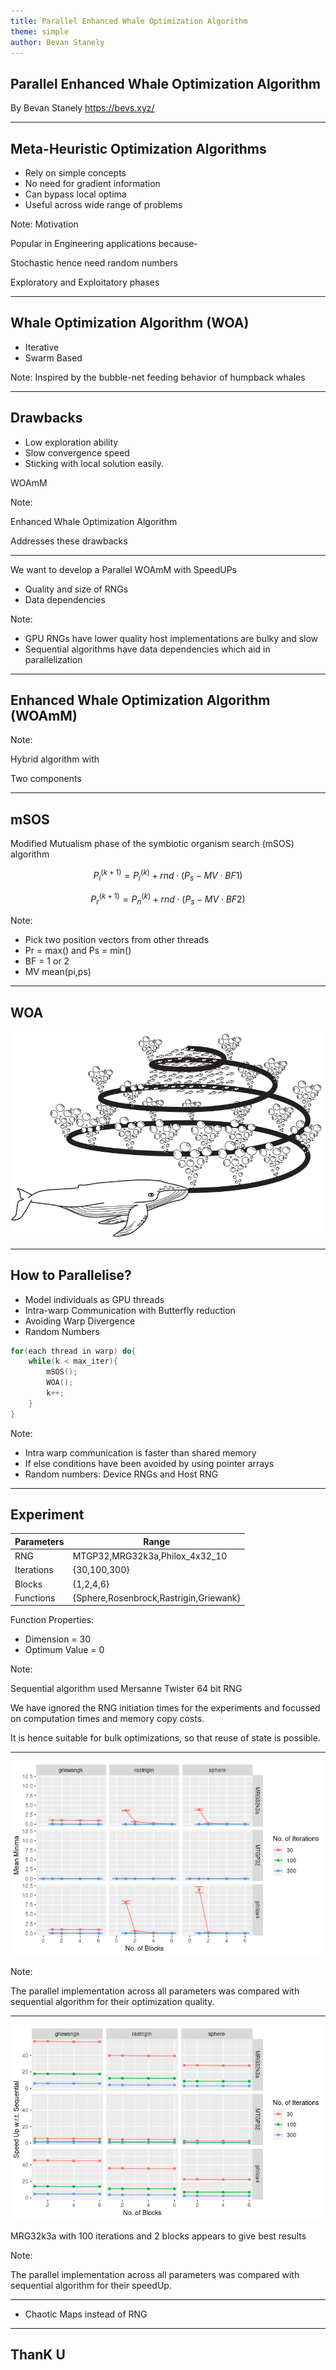 ```yaml
---
title: Parallel Enhanced Whale Optimization Algorithm
theme: simple
author: Bevan Stanely
---
```


## Parallel Enhanced Whale Optimization Algorithm

By Bevan Stanely https://bevs.xyz/

---

## Meta-Heuristic Optimization Algorithms

- Rely on simple concepts
- No need for gradient information
- Can bypass local optima
- Useful across wide range of problems

Note: Motivation

Popular in Engineering applications because-

Stochastic hence need random numbers

Exploratory and Exploitatory phases

---
<!-- .slide: data-background-image="./img/humbback.jpg" -->
## Whale Optimization Algorithm (WOA)<!-- .element: style="color:white;background-color: blue;" -->

- Iterative<!-- .element: style="color:white;background-color: black;"-->
- Swarm Based<!-- .element: style="color:white;background-color: black;"-->

Note: Inspired by the bubble-net feeding behavior of humpback whales

----

## Drawbacks

- Low exploration ability
- Slow convergence speed
- Sticking with local solution easily.

WOAmM

Note:

Enhanced Whale Optimization Algorithm

Addresses these drawbacks

---

We want to develop a Parallel WOAmM with SpeedUPs

- Quality and size of RNGs
- Data dependencies

Note:

- GPU RNGs have lower quality host implementations are bulky and slow
- Sequential algorithms have data dependencies which aid in parallelization

---

## Enhanced Whale Optimization Algorithm (WOAmM)

Note:

Hybrid algorithm with

Two components

----

## mSOS

Modified Mutualism phase of the symbiotic organism search (mSOS) algorithm

$$
P^{(k+1)}_i= P^{(k)}_i+rnd\cdot(P_s - MV\cdot BF1)
$$

$$
P^{(k+1)}_r= P^{(k)}_n+rnd\cdot(P_s - MV\cdot BF2)
$$

<!-- .element: class="fragment"-->

Note:

- Pick two position vectors from other threads
- Pr = max() and Ps = min()
- BF = 1 or 2
- MV mean(pi,ps)

----

## WOA

![](img/bubble-net.png)

---

## How to Parallelise?

- Model individuals as GPU threads
- Intra-warp Communication with Butterfly reduction
- Avoiding Warp Divergence
- Random Numbers

```C
for(each thread in warp) do{
    while(k < max_iter){
        mSOS();
        WOA();
        k++;
    }
}

```

Note:

- Intra warp communication is faster than shared memory
- If else conditions have been avoided by using pointer arrays
- Random numbers: Device RNGs and Host RNG

---

## Experiment

| Parameters | Range                                  |
| ---------- | -------------------------------------- |
| RNG        | MTGP32,MRG32k3a,Philox_4x32_10         |
| Iterations | {30,100,300}                           |
| Blocks     | {1,2,4,6}                              |
| Functions  | {Sphere,Rosenbrock,Rastrigin,Griewank} |

Function Properties:

- Dimension = 30
- Optimum Value = 0

Note:

Sequential algorithm used Mersanne Twister 64 bit RNG

We have ignored the RNG initiation times for the experiments and focussed on computation times and memory copy costs.

It is hence suitable for bulk optimizations, so that reuse of state is possible.

---

![](./img/fitness.png)

Note:

The parallel implementation across all parameters was compared with sequential algorithm for their optimization quality.

---

![](./img/speed_up.png)

MRG32k3a with 100 iterations and 2 blocks appears to give best results<!-- .element: class="fragment"-->

Note:

The parallel implementation across all parameters was compared with sequential algorithm for their speedUp.

---

- Chaotic Maps instead of RNG

---

## ThanK U


